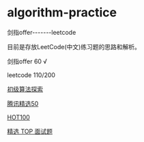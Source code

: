 ﻿# algorithm-practice
剑指offer-------leetcode

目前是存放LeetCode(中文)练习题的思路和解析。

剑指offer 60 √

leetcode 110/200

[初级算法探索](https://leetcode-cn.com/explore/interview/card/top-interview-questions-easy/)

[腾讯精选50](https://leetcode-cn.com/problemset/50/)

[HOT100](https://leetcode-cn.com/problemset/hot-100/)

[精选 TOP 面试题](https://leetcode-cn.com/problemset/top/)


